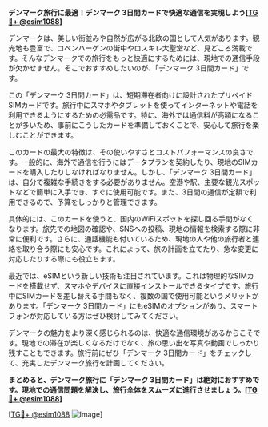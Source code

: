 **デンマーク旅行に最適！デンマーク 3日間カードで快適な通信を実現しよう[[TG💪+ @esim1088](https://t.me/s/esim1088)]**

デンマークは、美しい街並みや自然が広がる北欧の国として人気があります。観光地も豊富で、コペンハーゲンの街中やロスキレ大聖堂など、見どころ満載です。そんなデンマークでの旅行をもっと快適にするためには、現地での通信手段が欠かせません。そこでおすすめしたいのが、「デンマーク 3日間カード」です。

この「デンマーク 3日間カード」は、短期滞在者向けに設計されたプリペイドSIMカードです。旅行中にスマホやタブレットを使ってインターネットや電話を利用できるようにするための必需品です。特に、海外では通信料が高額になることが多いため、事前にこうしたカードを準備しておくことで、安心して旅行を楽しむことができます。

このカードの最大の特徴は、その使いやすさとコストパフォーマンスの良さです。一般的に、海外で通信を行うにはデータプランを契約したり、現地のSIMカードを購入したりしなければなりません。しかし、「デンマーク 3日間カード」は、自分で複雑な手続きをする必要がありません。空港や駅、主要な観光スポットなどで簡単に入手でき、すぐに使用可能です。また、3日間の通信が定額で利用できるので、予算をしっかりと管理できます。

具体的には、このカードを使うと、国内のWiFiスポットを探し回る手間がなくなります。旅先での地図の確認や、SNSへの投稿、現地の情報を検索する際に非常に便利です。さらに、通話機能も付いているため、現地の人や他の旅行者と連絡を取り合う際にも安心です。これによって、旅の計画を立てたり、急な変更に対応したりする際にも役立ちます。

最近では、eSIMという新しい技術も注目されています。これは物理的なSIMカードを搭載せず、スマホやデバイスに直接インストールできるタイプです。旅行中にSIMカードを差し替える手間もなく、複数の国で使用可能というメリットがあります。「デンマーク 3日間カード」にもeSIMのオプションがあり、スマートフォンが対応している方はぜひ検討してみてください。

デンマークの魅力をより深く感じられるのは、快適な通信環境があるからこそです。現地での滞在が楽しくなるだけでなく、旅の思い出を写真や動画でしっかり残すこともできます。旅行前にぜひ「デンマーク 3日間カード」をチェックして、充実したデンマーク旅行を計画してください。

**まとめると、デンマーク旅行に「デンマーク 3日間カード」は絶対におすすめです。現地での通信問題を解決し、旅行全体をスムーズに進行させましょう。[[TG💪+ @esim1088](https://t.me/s/esim1088)]**

[[TG💪+ @esim1088](https://t.me/s/esim1088) ![Image](https://i.postimg.cc/Y0z9fWf4/image.png)]